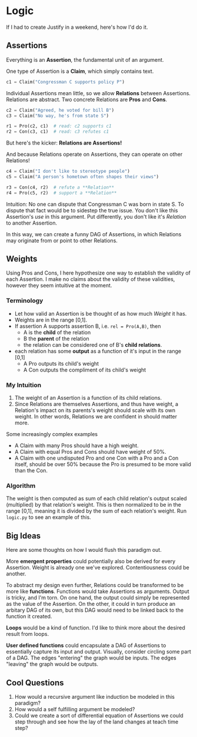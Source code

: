 Logic
=====

If I had to create Justify in a weekend, here's how I'd do it.

## Assertions
Everything is an **Assertion**, the fundamental unit of an argument.

One type of Assertion is a **Claim**, which simply contains text.
```python
c1 = Claim("Congressman C supports policy P")
```

Individual Assertions mean little, so we allow **Relations** between Assertions.
Relations are abstract. 
Two concrete Relations are **Pros** and **Cons**.
```python
c2 = Claim("Agreed, he voted for bill B")
c3 = Claim("No way, he's from state S")

r1 = Pro(c2, c1)  # read: c2 supports c1
r2 = Con(c3, c1)  # read: c3 refutes c1
```

But here's the kicker: **Relations are Assertions!**

And because Relations operate on Assertions, they can operate on other Relations!

```python
c4 = Claim("I don't like to stereotype people")
c5 = Claim("A person's hometown often shapes their views")

r3 = Con(c4, r2)  # refute a **Relation**
r4 = Pro(c5, r2)  # support a **Relation**
```

Intuition: No one can dispute that Congressman C was born in state S.
To dispute that fact would be to sidestep the true issue.
You don't like this Assertion's *use* in this argument.
Put differently, you don't like it's *Relation* to another Assertion.

In this way, we can create a funny DAG of Assertions, in which Relations may originate from or point to other Relations.

## Weights
Using Pros and Cons, I here hypothesize one way to establish the validity of each Assertion. 
I make no claims about the validity of these validities, however they seem intuitive at the moment.

### Terminology

* Let how valid an Assertion is be thought of as how much *Weight* it has.
* Weights are in the range [0,1].
* If assertion A supports assertion B, i.e. `rel = Pro(A,B)`, 
then 
  * A is the **child** of the relation
  * B the **parent** of the relation
  * the relation can be considered one of B's **child relations**.
* each relation has some **output** as a function of it's input in the range [0,1]
  * A Pro outputs its child's weight
  * A Con outputs the compliment of its child's weight 

### My Intuition

1. The weight of an Assertion is a function of its child relations.
2. Since Relations are themselves Assertions, and thus have weight, a Relation's impact on its parents's weight should scale with its own weight. 
In other words, Relations we are confident in should matter more.

Some increasingly complex examples
* A Claim with many Pros should have a high weight.
* A Claim with equal Pros and Cons should have weight of 50%.
* A Claim with one undisputed Pro and one Con with a Pro and a Con itself, should be over 50% because the Pro is presumed to be more valid than the Con.

### Algorithm
The weight is then computed as sum of each child relation's output scaled (multiplied) by that relation's weight.
This is then normalized to be in the range [0,1], meaning it is divided by the sum of each relation's weight.
Run `logic.py` to see an example of this.

## Big Ideas
Here are some thoughts on how I would flush this paradigm out.

More **emergent properties** could potentially also be derived for every Assertion. 
Weight is already one we've explored.
Contentiousness could be another.

To abstract my design even further, Relations could be transformed to be more like **functions**.
Functions would take Assertions as arguments.
Output is tricky, and I'm torn.
On one hand, the output could simply be represented as the value of the Assertion.
On the other, it could in turn produce an arbitary DAG of its own, 
but this DAG would need to be linked back to the function it created.

**Loops** would be a kind of function. 
I'd like to think more about the desired result from loops.

**User defined functions** could encapsulate a DAG of Assertions to essentially capture its input and output.
Visually, consider circling some part of a DAG. 
The edges "entering" the graph would be inputs.
The edges "leaving" the graph would be outputs.

## Cool Questions
1. How would a recursive argument like induction be modeled in this paradigm?
2. How would a self fulfilling argument be modeled?
3. Could we create a sort of differential equation of Assertions we could step through and see how the lay of the land changes at teach time step?


